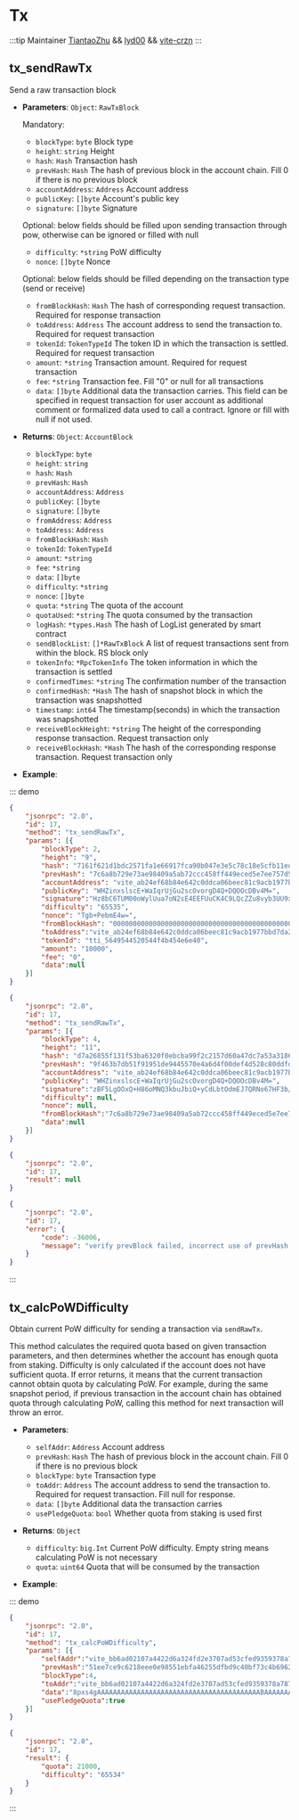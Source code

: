 # Tx

:::tip Maintainer
[TiantaoZhu](https://github.com/TiantaoZhu) && [lyd00](https://github.com/lyd00) && [vite-crzn](https://github.com/vite-crzn)
:::

## tx_sendRawTx
Send a raw transaction block

- **Parameters**: `Object`: `RawTxBlock`

  Mandatory: 
  * `blockType`: `byte` Block type
  * `height`: `string` Height
  * `hash`: `Hash` Transaction hash
  * `prevHash`: `Hash`  The hash of previous block in the account chain. Fill 0 if there is no previous block
  * `accountAddress`: `Address` Account address
  * `publicKey`: `[]byte` Account's public key
  * `signature`: `[]byte` Signature
     
  Optional: below fields should be filled upon sending transaction through pow, otherwise can be ignored or filled with null
  * `difficulty`: `*string` PoW difficulty
  * `nonce`: `[]byte` Nonce
     
  Optional: below fields should be filled depending on the transaction type (send or receive)
  * `fromBlockHash`: `Hash`  The hash of corresponding request transaction. Required for response transaction
  * `toAddress`: `Address`  The account address to send the transaction to. Required for request transaction
  * `tokenId`: `TokenTypeId` The token ID in which the transaction is settled. Required for request transaction
  * `amount`: `*string` Transaction amount. Required for request transaction
  * `fee`: `*string` Transaction fee. Fill "0" or null for all transactions
  * `data`: `[]byte` Additional data the transaction carries. This field can be specified in request transaction for user account as additional comment or formalized data used to call a contract. Ignore or fill with null if not used.

- **Returns**: `Object`: `AccountBlock`

  * `blockType`: `byte`
  * `height`: `string`
  * `hash`: `Hash`
  * `prevHash`: `Hash`
  * `accountAddress`: `Address`
  * `publicKey`: `[]byte`
  * `signature`: `[]byte`
  * `fromAddress`: `Address`
  * `toAddress`: `Address`
  * `fromBlockHash`: `Hash`
  * `tokenId`: `TokenTypeId`
  * `amount`: `*string`
  * `fee`: `*string`
  * `data`: `[]byte`
  * `difficulty`: `*string`
  * `nonce`: `[]byte`
  * `quota`: `*string` The quota of the account
  * `quotaUsed`: `*string` The quota consumed by the transaction
  * `logHash`: `*types.Hash` The hash of LogList generated by smart contract
  * `sendBlockList`: `[]*RawTxBlock` A list of request transactions sent from within the block. RS block only
  * `tokenInfo`: `*RpcTokenInfo` The token information in which the transaction is settled
  * `confirmedTimes`: `*string` The confirmation number of the transaction
  * `confirmedHash`: `*Hash` The hash of snapshot block in which the transaction was snapshotted
  * `timestamp`: `int64`  The timestamp(seconds) in which the transaction was snapshotted
  * `receiveBlockHeight`: `*string` The height of the corresponding response transaction. Request transaction only
  * `receiveBlockHash`: `*Hash` The hash of the corresponding response transaction. Request transaction only

- **Example**:

::: demo


```json tab:Request Send
{
    "jsonrpc": "2.0",
    "id": 17,
    "method": "tx_sendRawTx",
    "params": [{
    	"blockType": 2,
        "height": "9",
        "hash": "7161f621d1bdc2571fa1e66917fca90b047e3e5c78c18e5cfb11edba32c7c2fc",
        "prevHash": "7c6a8b729e73ae98409a5ab72ccc458ff449eced5e7ee757d52de83e8f32a070",
        "accountAddress": "vite_ab24ef68b84e642c0ddca06beec81c9acb1977bbd7da27a87a",
        "publicKey": "WHZinxslscE+WaIqrUjGu2scOvorgD4Q+DQOOcDBv4M=",
        "signature":"Hz8bC6TUM00oWylUua7oN2sE4EEFUuCK4C9LQcZZu8vyb3UU9xG32BeJtBQ==",
        "difficulty": "65535",
        "nonce": "Tgb+PebmE4w=",
        "fromBlockHash": "0000000000000000000000000000000000000000000000000000000000000000",
        "toAddress":"vite_ab24ef68b84e642c0ddca06beec81c9acb1977bbd7da27a87a",
        "tokenId": "tti_5649544520544f4b454e6e40",
        "amount": "10000",
        "fee": "0",
        "data":null
    }]
}
```

```json tab:Request Receive
{
    "jsonrpc": "2.0",
    "id": 17,
    "method": "tx_sendRawTx",
    "params": [{
    	"blockType": 4,
        "height": "11",
        "hash": "d7a26855f131f53ba6320f0ebcba99f2c2157d60a47dc7a53a3186cd0b202b63",
        "prevHash": "9f463b7db51f91951de9445570e4a6d4f00def4d528c80ddfdf39e1e47f8498d",
        "accountAddress": "vite_ab24ef68b84e642c0ddca06beec81c9acb1977bbd7da27a87a",
        "publicKey": "WHZinxslscE+WaIqrUjGu2scOvorgD4Q+DQOOcDBv4M=",
        "signature":"zBF5LgOOxQ+H86oMNQ3kbuJbiQ+yCdLbtOdmEJ7QRNo67HF3b/pm+bfM5EHuxMNpOnimKgawtozZwifnFVhyDQ==",
        "difficulty": null,
        "nonce": null,
        "fromBlockHash":"7c6a8b729e73ae98409a5ab72ccc458ff449eced5e7ee757d52de83e8f32a070",
        "data":null
    }]
}
```

```json tab:Response Success
{
    "jsonrpc": "2.0",
    "id": 17,
    "result": null
}
```

```json tab:Response Error
{
    "jsonrpc": "2.0",
    "id": 17,
    "error": {
        "code": -36006,
        "message": "verify prevBlock failed, incorrect use of prevHash or fork happened"
    }
}
```

::: 

## tx_calcPoWDifficulty
Obtain current PoW difficulty for sending a transaction via `sendRawTx`. 

This method calculates the required quota based on given transaction parameters, and then determines whether the account has enough quota from staking. Difficulty is only calculated if the account does not have sufficient quota.
If error returns, it means that the current transaction cannot obtain quota by calculating PoW. For example, during the same snapshot period, if previous transaction in the account chain has obtained quota through calculating PoW, calling this method for next transaction will throw an error.

- **Parameters**: 

  * `selfAddr`: `Address`  Account address
  * `prevHash`: `Hash`  The hash of previous block in the account chain. Fill 0 if there is no previous block
  * `blockType`: `byte`  Transaction type
  * `toAddr`: `Address`  The account address to send the transaction to. Required for request transaction. Fill null for response.
  * `data`: `[]byte`  Additional data the transaction carries
  * `usePledgeQuota`: `bool`  Whether quota from staking is used first

- **Returns**: `Object`
  * `difficulty`: `big.Int` Current PoW difficulty. Empty string means calculating PoW is not necessary
  * `quota`: `uint64` Quota that will be consumed by the transaction

- **Example**:


::: demo


```json tab:Request
{
	"jsonrpc": "2.0",
	"id": 17,
	"method": "tx_calcPoWDifficulty",
	"params": [{
		"selfAddr":"vite_bb6ad02107a4422d6a324fd2e3707ad53cfed9359378a78792",
		"prevHash":"51ee7ce9c6218eee0e98551ebfa46255dfbd9c40bf73c4b69622ff90e5b8d153",
		"blockType":4,
		"toAddr":"vite_bb6ad02107a4422d6a324fd2e3707ad53cfed9359378a78792",
		"data":"8pxs4gAAAAAAAAAAAAAAAAAAAAAAAAAAAAAAAAAAAAAAAAABAAAAAAAAAAAAAAAAAAAAAAAAAAAAAAAAAAAAAAAAAGAAAAAAAAAAAAAAAACA1EbeCzJnsDy6fZtJr6XnE0HHzQAAAAAAAAAAAAAAAAAAAAAAAAAAAAAAAAAAAAAAAAAFc3VwZXIAAAAAAAAAAAAAAAAAAAAAAAAAAAAAAAAAAAA=",
		"usePledgeQuota":true
	}]
}
```

```json tab:Response
{
    "jsonrpc": "2.0",
    "id": 17,
    "result": {
        "quota": 21000,
        "difficulty": "65534"
    }
}
```
:::
